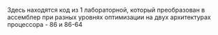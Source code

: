 Здесь находятся код из 1 лабораторной, который преобразован в ассемблер при разных уровнях оптимизации на двух архитектурах процессора - 86 и 86-64

